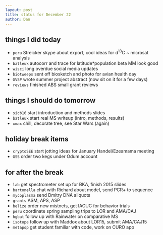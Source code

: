 ```yaml
---
layout: post
title: status for December 22
author: Dan
---
```


## things I did today

* `peru` Streicker skype about export, cool ideas for d<sup>13</sup>C ~ microsat analysis
* `batleuk` autocorr and trace for latitude*population beta MM look good
* `wisci` long overdue social media updates
* `biotweeps` sent off biosketch and photo for avian health day
* `GVSP` wrote summer project abstract (now sit on it for a few days)
* `reviews` finished ABS small grant reviews

## things I should do tomorrow
* `sicb16` start introduction and methods slides
* `batleuk` start real MS writeup (intro, methods, results)
* `xmax` chill, decorate tree, see Star Wars (again)

## holiday break items 
* `cryptoSEE` start jotting ideas for January Handel/Ezeamama meeting
* `GSS` order two kegs under Odum account

## for after the break
* `lab` get spectrometer set up for BKA, finish 2015 slides
* `bartonella` chat with Richard about model, send PCR+ to sequence
* `mycoplasma` send Dmitry DNA aliquots
* `grants` ASM, APS, ASP
* `belize` order new mistnets, get IACUC for behavior trials
* `peru` coordinate spring sampling trips to LOR and AMA/CAJ
* `hgbat` follow up with Rainwater on comparative MS
* `isotope` follow up with Maddox about LOR15, submit AMA/CAJ15
* `metapop` get student familiar with code, work on CURO app

<i class='fa fa-code' style='color:pink'> </i>
